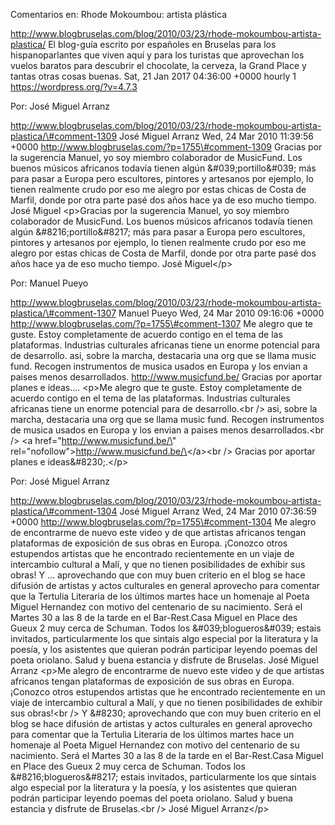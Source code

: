Comentarios en: Rhode Mokoumbou: artista plástica

http://www.blogbruselas.com/blog/2010/03/23/rhode-mokoumbou-artista-plastica/
El blog-guía escrito por españoles en Bruselas para los hispanoparlantes
que viven aquí y para los turistas que aprovechan los vuelos baratos
para descubrir el chocolate, la cerveza, la Grand Place y tantas otras
cosas buenas. Sat, 21 Jan 2017 04:36:00 +0000 hourly 1
https://wordpress.org/?v=4.7.3

Por: José Miguel Arranz

http://www.blogbruselas.com/blog/2010/03/23/rhode-mokoumbou-artista-plastica/\#comment-1309
José Miguel Arranz Wed, 24 Mar 2010 11:39:56 +0000
http://www.blogbruselas.com/?p=1755\#comment-1309 Gracias por la
sugerencia Manuel, yo soy miembro colaborador de MusicFund. Los buenos
músicos africanos todavía tienen algún &\#039;portillo&\#039; más para
pasar a Europa pero escultores, pintores y artesanos por ejemplo, lo
tienen realmente crudo por eso me alegro por estas chicas de Costa de
Marfil, donde por otra parte pasé dos años hace ya de eso mucho tiempo.
José Miguel \<p\>Gracias por la sugerencia Manuel, yo soy miembro
colaborador de MusicFund. Los buenos músicos africanos todavía tienen
algún &\#8216;portillo&\#8217; más para pasar a Europa pero escultores,
pintores y artesanos por ejemplo, lo tienen realmente crudo por eso me
alegro por estas chicas de Costa de Marfil, donde por otra parte pasé
dos años hace ya de eso mucho tiempo. José Miguel\</p\>

Por: Manuel Pueyo

http://www.blogbruselas.com/blog/2010/03/23/rhode-mokoumbou-artista-plastica/\#comment-1307
Manuel Pueyo Wed, 24 Mar 2010 09:16:06 +0000
http://www.blogbruselas.com/?p=1755\#comment-1307 Me alegro que te
guste. Estoy completamente de acuerdo contigo en el tema de las
plataformas. Industrias culturales africanas tiene un enorme potencial
para de desarrollo. asi, sobre la marcha, destacaria una org que se
llama music fund. Recogen instrumentos de musica usados en Europa y los
envian a paises menos desarrollados. http://www.musicfund.be/ Gracias
por aportar planes e ideas\.... \<p\>Me alegro que te guste. Estoy
completamente de acuerdo contigo en el tema de las plataformas.
Industrias culturales africanas tiene un enorme potencial para de
desarrollo.\<br /\> asi, sobre la marcha, destacaria una org que se
llama music fund. Recogen instrumentos de musica usados en Europa y los
envian a paises menos desarrollados.\<br /\> \<a
href=\"http://www.musicfund.be/\"
rel=\"nofollow\"\>http://www.musicfund.be/\</a\>\<br /\> Gracias por
aportar planes e ideas&\#8230;.\</p\>

Por: José Miguel Arranz

http://www.blogbruselas.com/blog/2010/03/23/rhode-mokoumbou-artista-plastica/\#comment-1304
José Miguel Arranz Wed, 24 Mar 2010 07:36:59 +0000
http://www.blogbruselas.com/?p=1755\#comment-1304 Me alegro de
encontrarme de nuevo este video y de que artistas africanos tengan
plataformas de exposición de sus obras en Europa. ¡Conozco otros
estupendos artistas que he encontrado recientemente en un viaje de
intercambio cultural a Malí, y que no tienen posibilidades de exhibir
sus obras! Y \... aprovechando que con muy buen criterio en el blog se
hace difusión de artistas y actos culturales en general aprovecho para
comentar que la Tertulia Literaria de los últimos martes hace un
homenaje al Poeta Miguel Hernandez con motivo del centenario de su
nacimiento. Será el Martes 30 a las 8 de la tarde en el Bar-Rest.Casa
Miguel en Place des Gueux 2 muy cerca de Schuman. Todos los
&\#039;blogueros&\#039; estais invitados, particularmente los que
sintais algo especial por la literatura y la poesía, y los asistentes
que quieran podrán participar leyendo poemas del poeta oriolano. Salud y
buena estancia y disfrute de Bruselas. José Miguel Arranz \<p\>Me alegro
de encontrarme de nuevo este video y de que artistas africanos tengan
plataformas de exposición de sus obras en Europa. ¡Conozco otros
estupendos artistas que he encontrado recientemente en un viaje de
intercambio cultural a Malí, y que no tienen posibilidades de exhibir
sus obras!\<br /\> Y &\#8230; aprovechando que con muy buen criterio en
el blog se hace difusión de artistas y actos culturales en general
aprovecho para comentar que la Tertulia Literaria de los últimos martes
hace un homenaje al Poeta Miguel Hernandez con motivo del centenario de
su nacimiento. Será el Martes 30 a las 8 de la tarde en el Bar-Rest.Casa
Miguel en Place des Gueux 2 muy cerca de Schuman. Todos los
&\#8216;blogueros&\#8217; estais invitados, particularmente los que
sintais algo especial por la literatura y la poesía, y los asistentes
que quieran podrán participar leyendo poemas del poeta oriolano. Salud y
buena estancia y disfrute de Bruselas.\<br /\> José Miguel Arranz\</p\>
